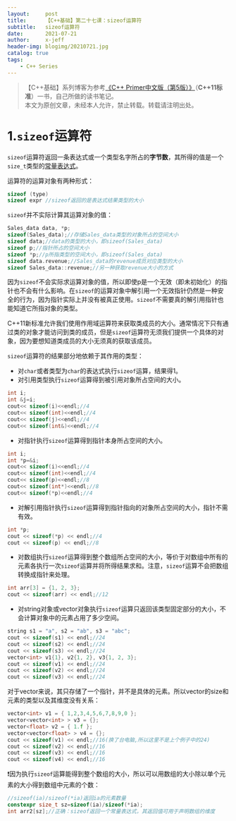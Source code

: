 ```yaml
---
layout:     post
title:      【C++基础】第二十七课：sizeof运算符
subtitle:   sizeof运算符
date:       2021-07-21
author:     x-jeff
header-img: blogimg/20210721.jpg
catalog: true
tags:
    - C++ Series
---
```

>【C++基础】系列博客为参考[《C++ Primer中文版（第5版）》](https://www.phei.com.cn/module/goods/wssd_content.jsp?bookid=37655)（**C++11标准**）一书，自己所做的读书笔记。  
>本文为原创文章，未经本人允许，禁止转载。转载请注明出处。

# 1.`sizeof`运算符

`sizeof`运算符返回一条表达式或一个类型名字所占的**字节数**，其所得的值是一个`size_t`类型的[常量表达式](http://shichaoxin.com/2019/08/17/C++基础-第十课-const限定符/#6constexpr和常量表达式)。

运算符的运算对象有两种形式：

```c++
sizeof (type)
sizeof expr //sizeof返回的是表达式结果类型的大小
```

`sizeof`并不实际计算其运算对象的值：

```c++
Sales_data data, *p;
sizeof(Sales_data);//存储Sales_data类型的对象所占的空间大小
sizeof data;//data的类型的大小，即sizeof(Sales_data)
sizeof p;//指针所占的空间大小
sizeof *p;//p所指类型的空间大小，即sizeof(Sales_data)
sizeof data.revenue;//Sales_data的revenue成员对应类型的大小
sizeof Sales_data::revenue;//另一种获取revenue大小的方式
```

因为`sizeof`不会实际求运算对象的值，所以即使p是一个无效（即未初始化）的指针也不会有什么影响。在`sizeof`的运算对象中解引用一个无效指针仍然是一种安全的行为，因为指针实际上并没有被真正使用。`sizeof`不需要真的解引用指针也能知道它所指对象的类型。

C++11新标准允许我们使用作用域运算符来获取类成员的大小。通常情况下只有通过类的对象才能访问到类的成员，但是`sizeof`运算符无须我们提供一个具体的对象，因为要想知道类成员的大小无须真的获取该成员。

`sizeof`运算符的结果部分地依赖于其作用的类型：

* 对`char`或者类型为`char`的表达式执行`sizeof`运算，结果得1。
* 对引用类型执行`sizeof`运算得到被引用对象所占空间的大小。

```c++
int i;
int &j=i;
cout<< sizeof(i)<<endl;//4
cout<< sizeof(int)<<endl;//4
cout<< sizeof(j)<<endl;//4
cout<< sizeof(int&)<<endl;//4
```

* 对指针执行`sizeof`运算得到指针本身所占空间的大小。

```c++
int i;
int *p=&i;
cout<< sizeof(i)<<endl;//4
cout<< sizeof(int)<<endl;//4
cout<< sizeof(p)<<endl;//8
cout<< sizeof(int*)<<endl;//8
cout<< sizeof(*p)<<endl;//4
```

* 对解引用指针执行`sizeof`运算得到指针指向的对象所占空间的大小，指针不需有效。

```c++
int *p;
cout << sizeof(*p) << endl;//4
cout << sizeof(p) << endl;//8
```

* 对数组执行`sizeof`运算得到整个数组所占空间的大小，等价于对数组中所有的元素各执行一次`sizeof`运算并将所得结果求和。注意，`sizeof`运算不会把数组转换成指针来处理。

```c++
int arr[3] = {1, 2, 3};
cout << sizeof(arr) << endl;//12
```

* 对string对象或vector对象执行`sizeof`运算只返回该类型固定部分的大小，不会计算对象中的元素占用了多少空间。

```c++
string s1 = "a", s2 = "ab", s3 = "abc";
cout << sizeof(s1) << endl;//24
cout << sizeof(s2) << endl;//24
cout << sizeof(s3) << endl;//24
vector<int> v1{1}, v2{1, 2}, v3{1, 2, 3};
cout << sizeof(v1) << endl;//24
cout << sizeof(v2) << endl;//24
cout << sizeof(v3) << endl;//24
```

对于vector来说，其只存储了一个指针，并不是具体的元素。所以vector的size和元素的类型以及其维度没有关系：

```c++
vector<int> v1 = { 1,2,3,4,5,6,7,8,9,0 };
vector<vector<int> > v3 = {};
vector<float> v2 = { 1.f };
vector<vector<float> > v4 = {};
cout << sizeof(v1) << endl;//16(换了台电脑,所以这里不是上个例子中的24)
cout << sizeof(v2) << endl;//16
cout << sizeof(v3) << endl;//16
cout << sizeof(v4) << endl;//16
```

❗️因为执行`sizeof`运算能得到整个数组的大小，所以可以用数组的大小除以单个元素的大小得到数组中元素的个数：

```c++
//sizeof(ia)/sizeof(*ia)返回ia的元素数量
constexpr size_t sz=sizeof(ia)/sizeof(*ia);
int arr2[sz];//正确：sizeof返回一个常量表达式，其返回值可用于声明数组的维度
```
